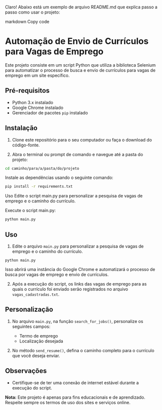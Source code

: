 Claro! Abaixo está um exemplo de arquivo README.md que explica passo a passo como usar o projeto:

markdown
Copy code
# Automação de Envio de Currículos para Vagas de Emprego

Este projeto consiste em um script Python que utiliza a biblioteca Selenium para automatizar o processo de busca e envio de currículos para vagas de emprego em um site específico.

## Pré-requisitos

- Python 3.x instalado
- Google Chrome instalado
- Gerenciador de pacotes `pip` instalado

## Instalação

1. Clone este repositório para o seu computador ou faça o download do código-fonte.

2. Abra o terminal ou prompt de comando e navegue até a pasta do projeto:

```sh
cd caminho/para/a/pasta/do/projeto
```

Instale as dependências usando o seguinte comando:
```sh
pip install -r requirements.txt
```
Uso
Edite o script main.py para personalizar a pesquisa de vagas de emprego e o caminho do currículo.

Execute o script main.py:

```sh
python main.py
```

## Uso

1. Edite o arquivo `main.py` para personalizar a pesquisa de vagas de emprego e o caminho do currículo.

```
python main.py
```
   Isso abrirá uma instância do Google Chrome e automatizará o processo de busca por vagas de emprego e envio de currículos.

2. Após a execução do script, os links das vagas de emprego para as quais o currículo foi enviado serão registrados no arquivo `vagas_cadastradas.txt`.

## Personalização

1. No arquivo `main.py`, na função `search_for_jobs()`, personalize os seguintes campos:
   - Termo de emprego
   - Localização desejada

2. No método `send_resume()`, defina o caminho completo para o currículo que você deseja enviar.

## Observações

- Certifique-se de ter uma conexão de internet estável durante a execução do script.


**Nota:** Este projeto é apenas para fins educacionais e de aprendizado. Respeite sempre os termos de uso dos sites e serviços online.


